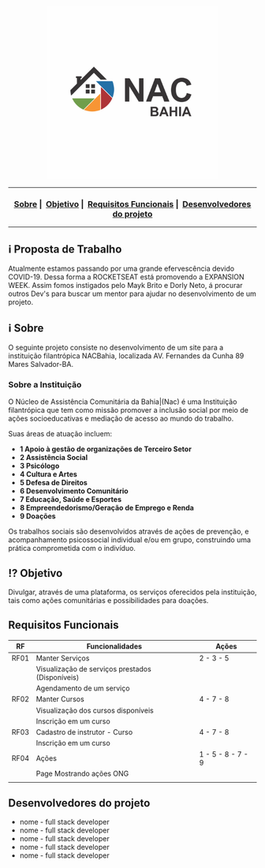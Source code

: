 <p align="center"> 
<img src="./.github/LogoNACBanhia.png" width="350" height="350">
</p>

___

<h3 align="center">
  <a href="#information_source-sobre">Sobre</a>&nbsp;|&nbsp;
  <a href="#interrobang-motivo">Objetivo</a>&nbsp;|&nbsp;
  <a href="#serviços">Requisitos Funcionais</a>&nbsp;|&nbsp;
  <a href="#cursos">Desenvolvedores do projeto</a>
</h3>

___

## :information_source: Proposta de Trabalho
Atualmente estamos passando por uma  grande efervescência devido COVID-19. Dessa forma a ROCKETSEAT está promovendo a EXPANSION WEEK. Assim fomos instigados pelo Mayk Brito e Dorly Neto, á procurar outros Dev's para buscar um mentor para ajudar no desenvolvimento de um projeto. 

## :information_source: Sobre 
O seguinte projeto consiste no desenvolvimento de um site para a instituição filantrópica NACBahia, localizada AV. Fernandes da Cunha 89 Mares
Salvador-BA. 

### Sobre a Instituição

O Núcleo de Assistência Comunitária da Bahia|(Nac) é uma Instituição filantrópica que tem como missão promover a inclusão social por meio de ações socioeducativas e mediação de acesso ao mundo do trabalho.

Suas áreas de atuação incluem:
<strong>
- 1 Apoio à gestão de organizações de Terceiro Setor
- 2 Assistência Social
- 3 Psicólogo
- 4 Cultura e Artes
- 5 Defesa de Direitos
- 6 Desenvolvimento Comunitário
- 7 Educação, Saúde e Esportes
- 8 Empreendedorismo/Geração de Emprego e Renda
- 9 Doações
</strong>

Os trabalhos sociais são desenvolvidos através de ações de prevenção, e acompanhamento psicossocial individual e/ou em grupo, construindo uma prática comprometida com o indivíduo.

## :interrobang: Objetivo
Divulgar, através de uma plataforma, os serviços oferecidos pela instituição, tais como ações comunitárias e possibilidades para doações. 

## Requisitos Funcionais 
| RF   | Funcionalidades  | Ações 
|  :-: |---|---|
| RF01 | Manter Serviços   | 2 - 3 - 5 | 
|      |Visualização de serviços prestados (Disponíveis)   
|      |Agendamento de um serviço   |
| RF02 | Manter Cursos  | 4 - 7 - 8 |
|      |Visualização dos cursos disponíveis   
|      |Inscrição em um curso   |
| RF03 |Cadastro de instrutor - Curso   | 4 - 7 - 8 
|      |Inscrição em um curso   |
| RF04 | Ações |  1 - 5 - 8 - 7 - 9
|      | Page Mostrando ações ONG |
|      |    |




## Desenvolvedores do projeto 
* nome - full stack developer
* nome - full stack developer
* nome - full stack developer
* nome - full stack developer
* nome - full stack developer


